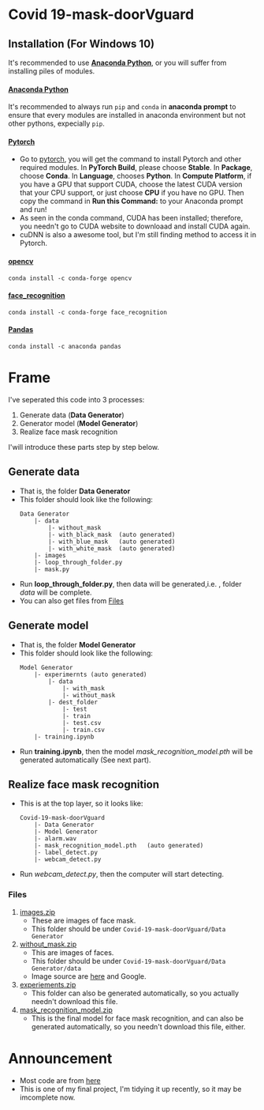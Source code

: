 # Covid 19-mask-doorVguard

## Installation (For Windows 10)
It's recommended to use [**Anaconda Python**](https://www.anaconda.com/products/individual), or you will suffer from installing piles of modules.

#### [Anaconda Python](https://www.anaconda.com/products/individual)
It's recommended to always run `pip` and `conda` in **anaconda prompt** to ensure that every modules are installed in anaconda environment but not other pythons, expecially `pip`.

#### [Pytorch]((https://pytorch.org/))
* Go to [pytorch](https://pytorch.org/), you will get the command to install Pytorch and other required modules. In **PyTorch Build**, please choose **Stable**. In **Package**, choose **Conda**. In **Language**, chooses **Python**. In **Compute Platform**, if you have a GPU that support CUDA, choose the latest CUDA version that your CPU support, or just choose **CPU** if you have no GPU. Then copy the command in **Run this Command:** to your Anaconda prompt and run!
* As seen in the conda command, CUDA has been installed; therefore, you needn't go to CUDA website to downloaad and install CUDA again.
* cuDNN is also a awesome tool, but I'm still finding method to access it in Pytorch.

#### [opencv]()
```conda install -c conda-forge opencv```

#### [face_recognition](https://anaconda.org/conda-forge/face_recognition)
```conda install -c conda-forge face_recognition```

#### [Pandas](https://anaconda.org/anaconda/pandas)
```conda install -c anaconda pandas```

# Frame
I've seperated this code into 3 processes:
1. Generate data (**Data Generator**)
2. Generator model (**Model Generator**)
3. Realize face mask recognition

I'will introduce these parts step by step below.

## Generate data
* That is, the folder **Data Generator**
* This folder should look like the following:
    ```
    Data Generator
        |- data
            |- without_mask
            |- with_black_mask  (auto generated)
            |- with_blue_mask   (auto generated)
            |- with_white_mask  (auto generated)
        |- images
        |- loop_through_folder.py
        |- mask.py
    ```
* Run **loop_through_folder.py**, then data will be generated,i.e. , folder *data* will be complete.
* You can also get files from [Files](#Files)

## Generate model
* That is, the folder **Model  Generator**
* This folder should look like the following:
    ```
    Model Generator
        |- experimernts (auto generated)
            |- data
                |- with_mask
                |- without_mask
            |- dest_folder
                |- test
                |- train
                |- test.csv 
                |- train.csv
        |- training.ipynb
    ```
* Run **training.ipynb**, then the model *mask_recognition_model.pth* will be generated automatically (See next part).

## Realize face mask recognition
* This is at the top layer, so it looks like:
    ```
    Covid-19-mask-doorVguard
        |- Data Generator
        |- Model Generator
        |- alarm.wav
        |- mask_recognition_model.pth   (auto generated)
        |- label_detect.py
        |- webcam_detect.py
    ```
* Run *webcam_detect.py*, then the computer will start detecting.

### Files
1. [images.zip](https://drive.google.com/file/d/1kDngXx2uwEYMJvxP5jqWJRq_K8HZ1FET/view?usp=sharing)
    * These are images of face mask.
    * This folder should be under `Covid-19-mask-doorVguard/Data Generator`
3. [without_mask.zip](https://drive.google.com/file/d/18W7alkle8MhNarnxcdZveMt2eEXOwmwV/view?usp=sharing)
    * This are images of faces.
    * This folder should be under `Covid-19-mask-doorVguard/Data Generator/data`
    * Image source are [here](https://github.com/prajnasb/observations.git) and Google.
4. [experiements.zip](https://drive.google.com/file/d/1hIF20_zFoS-TAJ3BmJ3HSJ0dTFR9CPvi/view?usp=sharing)
    * This folder can also be generated automatically, so you actually needn't download this file.
5. [mask_recognition_model.zip](https://drive.google.com/file/d/1iRQ3-7Vn1hATtzjIhWjpQH5LKY8YE0SK/view?usp=sharing)
    * This is the final model for face mask recognition, and can also be generated automatically, so you needn't download this file, either.

# Announcement
* Most code are from [here](https://github.com/prajnasb/observations.git)
* This is one of my final project, I'm tidying it up recently, so it may be imcomplete now.
    
  
